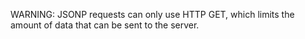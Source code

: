 WARNING: JSONP requests can only use HTTP GET, which limits the amount of data that can be sent to the server.
